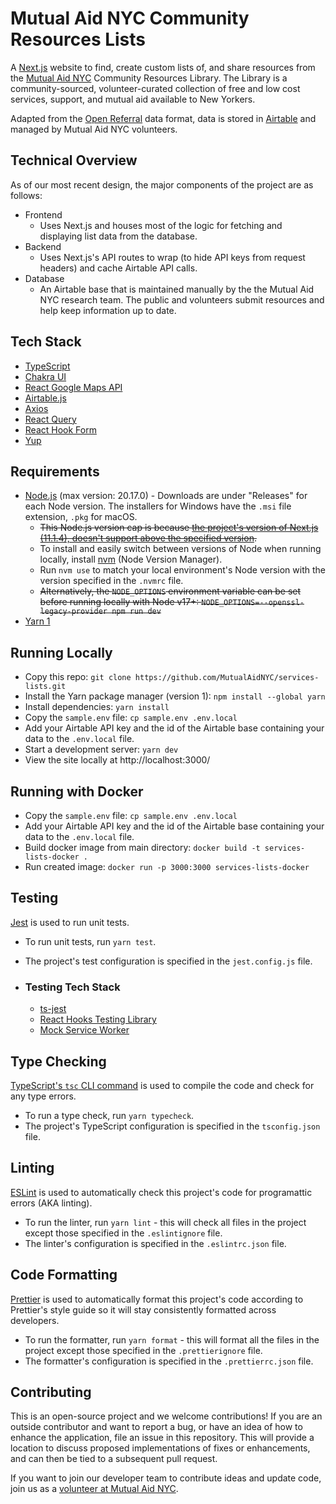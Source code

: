 # Mutual Aid NYC Community Resources Lists

A [Next.js](https://nextjs.org) website to find, create custom lists of, and share resources from the [Mutual Aid NYC](https://mutualaid.nyc/) Community Resources Library. The Library is a community-sourced, volunteer-curated collection of free and low cost services, support, and mutual aid available to New Yorkers. 

Adapted from the [Open Referral](https://openreferral.org) data format, data is stored in [Airtable](https://airtable.com) and managed by Mutual Aid NYC volunteers.

## Technical Overview

As of our most recent design, the major components of the project are as follows:

- Frontend
  - Uses Next.js and houses most of the logic for fetching and displaying list data from the database.
- Backend
  - Uses Next.js's API routes to wrap (to hide API keys from request headers) and cache Airtable API calls.
- Database
  - An Airtable base that is maintained manually by the the Mutual Aid NYC research team. The public and volunteers submit resources and help keep information up to date.

## Tech Stack

- [TypeScript](https://www.typescriptlang.org)
- [Chakra UI](https://chakra-ui.com)
- [React Google Maps API](https://react-google-maps-api-docs.netlify.app/)
- [Airtable.js](https://github.com/airtable/airtable.js/)
- [Axios](https://axios-http.com/)
- [React Query](https://react-query.tanstack.com)
- [React Hook Form](https://react-hook-form.com)
- [Yup](https://github.com/jquense/yup)

## Requirements

- [Node.js](https://nodejs.org/en/download/releases) (max version: 20.17.0) - Downloads are under "Releases" for each Node version. The installers for Windows have the `.msi` file extension, `.pkg` for macOS.
  - ~~This Node.js version cap is because [the project's version of Next.js (11.1.4), doesn't support above the specified version](https://github.com/vercel/next.js/issues/30078).~~
  - To install and easily switch between versions of Node when running locally, install [nvm](https://github.com/nvm-sh/nvm) (Node Version Manager).
  - Run `nvm use` to match your local environment's Node version with the version specified in the `.nvmrc` file.
  - ~~Alternatively, the `NODE_OPTIONS` environment variable can be set before running locally with Node v17+: `NODE_OPTIONS=--openssl-legacy-provider npm run dev`~~
- [Yarn 1](https://classic.yarnpkg.com/lang/en/)

## Running Locally

- Copy this repo: `git clone https://github.com/MutualAidNYC/services-lists.git`
- Install the Yarn package manager (version 1): `npm install --global yarn`
- Install dependencies: `yarn install`
- Copy the `sample.env` file: `cp sample.env .env.local`
- Add your Airtable API key and the id of the Airtable base containing your data to the `.env.local` file.
- Start a development server: `yarn dev`
- View the site locally at http://localhost:3000/

## Running with Docker

- Copy the `sample.env` file: `cp sample.env .env.local`
- Add your Airtable API key and the id of the Airtable base containing your data to the `.env.local` file.
- Build docker image from main directory: `docker build -t services-lists-docker . `
- Run created image: `docker run -p 3000:3000 services-lists-docker`

## Testing

[Jest](https://jestjs.io/) is used to run unit tests.

- To run unit tests, run `yarn test`.
- The project's test configuration is specified in the `jest.config.js` file.
  
- ### Testing Tech Stack
  - [ts-jest](https://github.com/kulshekhar/ts-jest)
  - [React Hooks Testing Library](https://react-hooks-testing-library.com/)
  - [Mock Service Worker](https://mswjs.io/)

## Type Checking

[TypeScript's `tsc` CLI command](https://www.typescriptlang.org/docs/handbook/compiler-options.html) is used to compile the code and check for any type errors.

- To run a type check, run `yarn typecheck`.
- The project's TypeScript configuration is specified in the `tsconfig.json` file.

## Linting

[ESLint](https://eslint.org/) is used to automatically check this project's code for programattic errors (AKA linting).

- To run the linter, run `yarn lint` - this will check all files in the project except those specified in the `.eslintignore` file.
- The linter's configuration is specified in the `.eslintrc.json` file.

## Code Formatting

[Prettier](https://prettier.io/) is used to automatically format this project's code according to Prettier's style guide so it will stay consistently formatted across developers.

- To run the formatter, run `yarn format` - this will format all the files in the project except those specified in the `.prettierignore` file.
- The formatter's configuration is specified in the `.prettierrc.json` file.

## Contributing

This is an open-source project and we welcome contributions! If you are an outside contributor and want to report a bug, or have an idea of how to enhance the application, file an issue in this repository. This will provide a location to discuss proposed implementations of fixes or enhancements, and can then be tied to a subsequent pull request.

If you want to join our developer team to contribute ideas and update code, join us as a [volunteer at Mutual Aid NYC](https://mutualaid.nyc/get-involved/).
